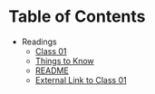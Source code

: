 # Table of Contents

- Readings
    - [Class 01](Read:%20Class%2001.md)
    - [Things to Know](Thingstoknow.md)
    - [README](ReadMe.md)
    - [External Link to Class 01]()
